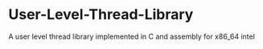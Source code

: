 # User-Level-Thread-Library
A user level thread library implemented in C and assembly for x86_64 intel

